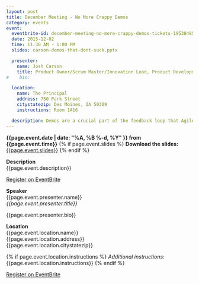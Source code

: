 ```yaml
---
layout: post
title: December Meeting - No More Crappy Demos
category: events
event:
  eventbrite-id: december-meeting-no-more-crappy-demos-tickets-19530485207
  date: 2015-12-02
  time: 11:30 AM - 1:00 PM
  slides: carson-demos-that-dont-suck.pptx

  presenter:
    name: Josh Carson
    title: Product Owner/Scrum Master/Innovation Lead, Product Development at John Deere
#    bio:

  location:
    name: The Principal
    address: 750 Park Street
    citystatezip: Des Moines, IA 50309
    instructions: Room 1A16

  description: Demos are a crucial part of the feedback loop that Agile development relies on.  However, all too often demos fail to hit the mark and distract from the work being done.  This talk is to help you give demos that don't suck so that you can get the feedback you need to create amazing products for your customers.
---
```

**{{page.event.date | date: "%A, %B %-d, %Y" }} from
 {{page.event.time}}**
{% if page.event.slides %}
  **Download the slides:**
  [{{page.event.slides}}](/p/{{page.event.slides}})
{% endif %}

**Description**  
{{page.event.description}}

<a class="btn" title="EventBrite Registration"  href="http://www.eventbrite.com/e/{{page.event.eventbrite-id}}" target="_blank" data-eventdate="{{page.event.date | date: '%D'}}">Register on EventBrite</a>

**Speaker**  
{{page.event.presenter.name}}  
*{{page.event.presenter.title}}*  

{{page.event.presenter.bio}}

**Location**  
{{page.event.location.name}}  
{{page.event.location.address}}  
{{page.event.location.citystatezip}}  

{% if page.event.location.instructions %}
  *Additional instructions*:
  {{page.event.location.instructions}}
{% endif %}

<a class="btn" title="EventBrite Registration" href="http://www.eventbrite.com/e/{{page.event.eventbrite-id}}" target="_blank" data-eventdate="{{page.event.date | date: '%D'}}">Register on EventBrite</a>
